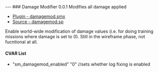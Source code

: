 <a name='damagemod'>
---
### Damage Modifier 0.0.1</a>
Modifies all damage applied

 * [Plugin - damagemod.smx](plugins/damagemod.smx?raw=true)
 * [Source - damagemod.sp](https://raw.githubusercontent.com/jaredballou/insurgency-sourcemod/master/scripting/damagemod.sp)

Enable world-wide modification of damage values (i.e. for doing training missions where damage is set to 0). Still in the wireframe phase, not fucntional at all.

#### CVAR List
 * "sm_damagemod_enabled" "0" //sets whether log fixing is enabled

